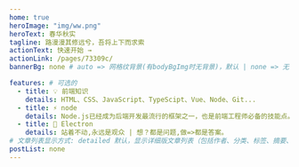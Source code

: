 ```yaml
---
home: true
heroImage: "img/ww.png"
heroText: 春华秋实
tagline: 路漫漫其修远兮，吾将上下而求索
actionText: 快速开始 →
actionLink: /pages/73309c/
bannerBg: none # auto => 网格纹背景(有bodyBgImg时无背景)，默认 | none => 无 | '大图地址' | background: 自定义背景样式       提示：如发现文本颜色不适应您的背景时可以到palette.styl修改$bannerTextColor变量

features: # 可选的
  - title: 💡 前端知识
    details: HTML、CSS、JavaScript、TypeScipt、Vue、Node、Git...
  - title: ⚡️ node
    details: Node.js已经成为后端开发最流行的框架之一，也是前端工程师必备的技能点。
  - title: 🤙 Electron
    details: 站着不动,永远是观众 | 想？都是问题,做=>都是答案。
# 文章列表显示方式: detailed 默认，显示详细版文章列表（包括作者、分类、标签、摘要、分页等）| simple => 显示简约版文章列表（仅标题和日期）| none 不显示文章列表
postList: none
---
```

